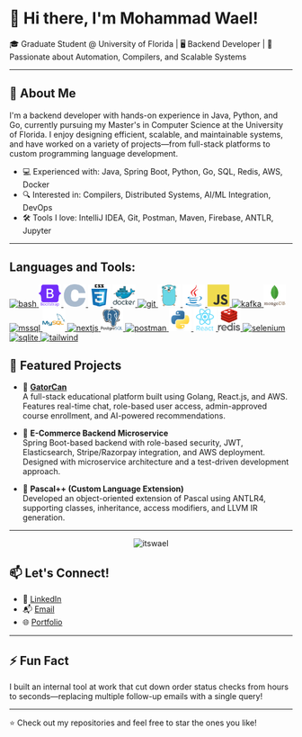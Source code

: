 # 👋 Hi there, I'm Mohammad Wael!

🎓 Graduate Student @ University of Florida | 🖥️ Backend Developer | 🚀 Passionate about Automation, Compilers, and Scalable Systems

---

## 🧠 About Me

I'm a backend developer with hands-on experience in Java, Python, and Go, currently pursuing my Master's in Computer Science at the University of Florida. I enjoy designing efficient, scalable, and maintainable systems, and have worked on a variety of projects—from full-stack platforms to custom programming language development.

- 💻 Experienced with: Java, Spring Boot, Python, Go, SQL, Redis, AWS, Docker
- 🔍 Interested in: Compilers, Distributed Systems, AI/ML Integration, DevOps
- 🛠️ Tools I love: IntelliJ IDEA, Git, Postman, Maven, Firebase, ANTLR, Jupyter

---

## Languages and Tools:
<p align="left"> 
<a href="https://www.gnu.org/software/bash/" target="_blank" rel="noreferrer"> <img src="https://www.vectorlogo.zone/logos/gnu_bash/gnu_bash-icon.svg" alt="bash" width="40" height="40"/> </a> 
<a href="https://getbootstrap.com" target="_blank" rel="noreferrer"> <img src="https://raw.githubusercontent.com/devicons/devicon/master/icons/bootstrap/bootstrap-plain-wordmark.svg" alt="bootstrap" width="40" height="40"/> </a>
<a href="https://www.cprogramming.com/" target="_blank" rel="noreferrer"> <img src="https://raw.githubusercontent.com/devicons/devicon/master/icons/c/c-original.svg" alt="c" width="40" height="40"/> </a> 
<a href="https://www.w3schools.com/css/" target="_blank" rel="noreferrer"> <img src="https://raw.githubusercontent.com/devicons/devicon/master/icons/css3/css3-original-wordmark.svg" alt="css3" width="40" height="40"/> </a> 
<a href="https://www.docker.com/" target="_blank" rel="noreferrer"> <img src="https://raw.githubusercontent.com/devicons/devicon/master/icons/docker/docker-original-wordmark.svg" alt="docker" width="40" height="40"/> </a>
<a href="https://git-scm.com/" target="_blank" rel="noreferrer"> <img src="https://www.vectorlogo.zone/logos/git-scm/git-scm-icon.svg" alt="git" width="40" height="40"/> </a> 
<a href="https://golang.org" target="_blank" rel="noreferrer"> <img src="https://raw.githubusercontent.com/devicons/devicon/master/icons/go/go-original.svg" alt="go" width="40" height="40"/> </a>
<a href="https://www.java.com" target="_blank" rel="noreferrer"> <img src="https://raw.githubusercontent.com/devicons/devicon/master/icons/java/java-original.svg" alt="java" width="40" height="40"/> </a>
<a href="https://developer.mozilla.org/en-US/docs/Web/JavaScript" target="_blank" rel="noreferrer"> <img src="https://raw.githubusercontent.com/devicons/devicon/master/icons/javascript/javascript-original.svg" alt="javascript" width="40" height="40"/> </a>
<a href="https://kafka.apache.org/" target="_blank" rel="noreferrer"> <img src="https://www.vectorlogo.zone/logos/apache_kafka/apache_kafka-icon.svg" alt="kafka" width="40" height="40"/> </a> 
<a href="https://www.mongodb.com/" target="_blank" rel="noreferrer"> <img src="https://raw.githubusercontent.com/devicons/devicon/master/icons/mongodb/mongodb-original-wordmark.svg" alt="mongodb" width="40" height="40"/> </a> 
<a href="https://www.microsoft.com/en-us/sql-server" target="_blank" rel="noreferrer"> <img src="https://www.svgrepo.com/show/303229/microsoft-sql-server-logo.svg" alt="mssql" width="40" height="40"/> </a> 
<a href="https://www.mysql.com/" target="_blank" rel="noreferrer"> <img src="https://raw.githubusercontent.com/devicons/devicon/master/icons/mysql/mysql-original-wordmark.svg" alt="mysql" width="40" height="40"/> </a> 
<a href="https://nextjs.org/" target="_blank" rel="noreferrer"> <img src="https://cdn.worldvectorlogo.com/logos/nextjs-2.svg" alt="nextjs" width="40" height="40"/> </a> 
<a href="https://www.postgresql.org" target="_blank" rel="noreferrer"> <img src="https://raw.githubusercontent.com/devicons/devicon/master/icons/postgresql/postgresql-original-wordmark.svg" alt="postgresql" width="40" height="40"/> </a> 
<a href="https://postman.com" target="_blank" rel="noreferrer"> <img src="https://www.vectorlogo.zone/logos/getpostman/getpostman-icon.svg" alt="postman" width="40" height="40"/> </a> 
<a href="https://www.python.org" target="_blank" rel="noreferrer"> <img src="https://raw.githubusercontent.com/devicons/devicon/master/icons/python/python-original.svg" alt="python" width="40" height="40"/> </a> <a href="https://reactjs.org/" target="_blank" rel="noreferrer"> <img src="https://raw.githubusercontent.com/devicons/devicon/master/icons/react/react-original-wordmark.svg" alt="react" width="40" height="40"/> </a> 
<a href="https://redis.io" target="_blank" rel="noreferrer"> <img src="https://raw.githubusercontent.com/devicons/devicon/master/icons/redis/redis-original-wordmark.svg" alt="redis" width="40" height="40"/> </a> <a href="https://www.selenium.dev" target="_blank" rel="noreferrer"> <img src="https://raw.githubusercontent.com/detain/svg-logos/780f25886640cef088af994181646db2f6b1a3f8/svg/selenium-logo.svg" alt="selenium" width="40" height="40"/> </a> 
<a href="https://www.sqlite.org/" target="_blank" rel="noreferrer"> <img src="https://www.vectorlogo.zone/logos/sqlite/sqlite-icon.svg" alt="sqlite" width="40" height="40"/> </a> <a href="https://tailwindcss.com/" target="_blank" rel="noreferrer"> <img src="https://www.vectorlogo.zone/logos/tailwindcss/tailwindcss-icon.svg" alt="tailwind" width="40" height="40"/> </a> 
</p>


## 📂 Featured Projects

- 🔧 **[GatorCan](https://github.com/itswael/GatorCan)**  
  A full-stack educational platform built using Golang, React.js, and AWS. Features real-time chat, role-based user access, admin-approved course enrollment, and AI-powered recommendations.

- 🧾 **E-Commerce Backend Microservice**  
  Spring Boot-based backend with role-based security, JWT, Elasticsearch, Stripe/Razorpay integration, and AWS deployment. Designed with microservice architecture and a test-driven development approach.

- 🧪 **Pascal++ (Custom Language Extension)**  
  Developed an object-oriented extension of Pascal using ANTLR4, supporting classes, inheritance, access modifiers, and LLVM IR generation.

---

<!--p align="left"> <img src="https://komarev.com/ghpvc/?username=itswael&label=Profile%20views&color=0e75b6&style=flat" alt="itswael" /> </p-->


<p align="center"> <img src="https://github-profile-trophy.vercel.app/?username=itswael&theme=darkhub&row=1&column=7" alt="itswael" /> </p>
</p>

<!--<p>&nbsp;<img align="center" src="https://github-readme-stats.vercel.app/api?username=itswael&show_icons=true&theme=tokyonight&show_icons=true&locale=en" alt="itswael" />
<img align="center" src="https://github-readme-stats.vercel.app/api/top-langs/?username=itswael&layout=compact&hide_border=true&&langs_count=10&show_icons=true&hide=javascript,css,html,blade,scss,tex,cmake,tsql&theme=tokyonight" />
<p>
<img align="ceter" src="http://github-profile-summary-cards.vercel.app/api/cards/most-commit-language?username=itswael&theme=2077" width="500" />
</p> -->

## 📫 Let's Connect!

- 💼 [LinkedIn](https://linkedin.com/in/itswael)
- 📬 [Email](errwael@gmail.com)
- 🌐 [Portfolio](https://itswael.github.io/)

---

## ⚡ Fun Fact

I built an internal tool at work that cut down order status checks from hours to seconds—replacing multiple follow-up emails with a single query!

---

⭐ Check out my repositories and feel free to star the ones you like!
